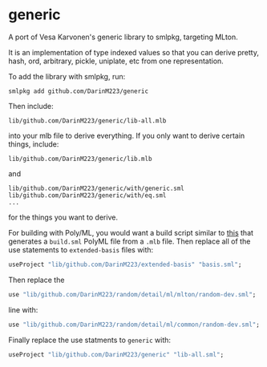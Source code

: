generic
=======

A port of Vesa Karvonen's generic library to smlpkg, targeting MLton.

It is an implementation of type indexed values
so that you can derive pretty, hash, ord, arbitrary, pickle, uniplate, etc from one representation.

To add the library with smlpkg, run:

```
smlpkg add github.com/DarinM223/generic
```

Then include:

```
lib/github.com/DarinM223/generic/lib-all.mlb
```

into your mlb file to derive everything. If you only want to derive certain things, include:

```
lib/github.com/DarinM223/generic/lib.mlb
```

and

```
lib/github.com/DarinM223/generic/with/generic.sml
lib/github.com/DarinM223/generic/with/eq.sml
...
```

for the things you want to derive.

For building with Poly/ML, you would want a build script similar to [this](https://raw.githubusercontent.com/DarinM223/smlgen/master/build_polyml.sh) that generates a `build.sml` PolyML file from a `.mlb` file. Then replace all of the use statements to `extended-basis` files with:

```sml
useProject "lib/github.com/DarinM223/extended-basis" "basis.sml";
```

Then replace the
```sml
use "lib/github.com/DarinM223/random/detail/ml/mlton/random-dev.sml";
```
line with:
```sml
use "lib/github.com/DarinM223/random/detail/ml/common/random-dev.sml";
```

Finally replace the use statments to `generic` with:

```sml
useProject "lib/github.com/DarinM223/generic" "lib-all.sml";
```
